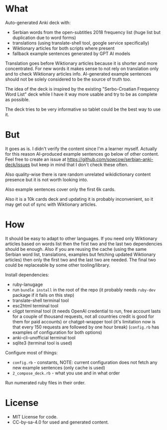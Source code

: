 # What

Auto-generated Anki deck with:
- Serbian words from the open-subtitles 2018 frequency list (huge list but duplication due to word forms)
- translations (using translate-shell tool, google service specifically)
- Wiktionary articles for both scripts where present
- fallback example sentences generated by GPT AI models

Translation goes before Wiktionary articles because it is shorter and more concentrated.
For new words it makes sense to not rely on translation only and to check Wiktionary articles info.
AI-generated example sentences should not be solely considered to be the source of truth too.

The idea of the deck is inspired by the existing "Serbo-Croatian Frequency Word List" deck
while I have it way more usable and try to be as complete as possible.

The deck tries to be very informative so tablet could be the best way to use it.

# But

It goes as is.
I didn't verify the content since I'm a learner myself.
Actually for this reason AI-produced example sentences go below of other content.
Feel free to create an issue at https://github.com/sowcow/serbian-anki-deck/issues but keep in mind that I don't check these often.

Also quality-wise there is rare random unrelated wikidictionary content presence but it is not worth looking into.

Also example sentences cover only the first 6k cards.

Also it is a 10k cards deck and updating it is probably inconvenient, so it may get out of sync with Wiktionary articles.

# How

It should be easy to adapt to other languages.
If you need only Wiktionary articles based on words list then the first two and the last two dependencies should be enough.
Also if you are reusing the cache (using the same Serbian word list, translations, examples but fetching updated Wiktionary articles) then only the first two and the last two are needed.
The final two could be replaceable by some other tooling/library.

Install dependencies:
- ruby-lanugage
- run `bundle install` in the root of the repo (it probably needs `ruby-dev` package if it fails on this step)
- translate-shell terminal tool
- esc2html terminal tool
- cligpt terminal tool (it needs OpenAI credential to run, free account lasts for a couple of thousand requests, not all countries credit is good for them for paid accounts)
  or chatgpt-wrapper tool (it's limitation now is that every 150 requests are followed by one hour break)
  (`config.rb` has examples of configuration for both options)
- anki-cli-unofficial terminal tool
- sqlite3 (terminal tool is used)

Configure most of things:
- `config.rb` - constants, NOTE: current configuration does not fetch any new example sentences (only cache is used)
- `2_compose_deck.rb` - what you use and in what order

Run numerated ruby files in their order.

# License

- MIT License for code.
- CC-by-sa-4.0 for used and generated content.
